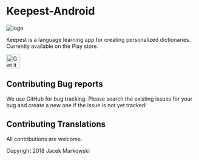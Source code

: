 # Keepest-Android
![logo](https://imgur.com/fzC5kNd.png)

Keepest is a language learning app for creating personalized dictionaries.
Currently available on the Play store.

<a href="https://play.google.com/store/apps/details?id=is.jacek.markowski.dictionary.keepest&hl=en"><img alt="Get it on Google Play" src="https://play.google.com/intl/en_us/badges/images/generic/en-play-badge.png" height=36px /></a>

## Contributing Bug reports
We use GitHub for bug tracking. Please search the existing issues for your bug and create a new one if the issue is not yet tracked!

## Contributing Translations
All contributions are welcome.

Copyright 2018 Jacek Markowski

